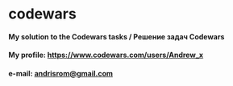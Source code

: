 # codewars
#### My solution to the Codewars tasks / Решение задач Codewars
#### My profile: https://www.codewars.com/users/Andrew_x
#### e-mail: andrisrom@gmail.com
